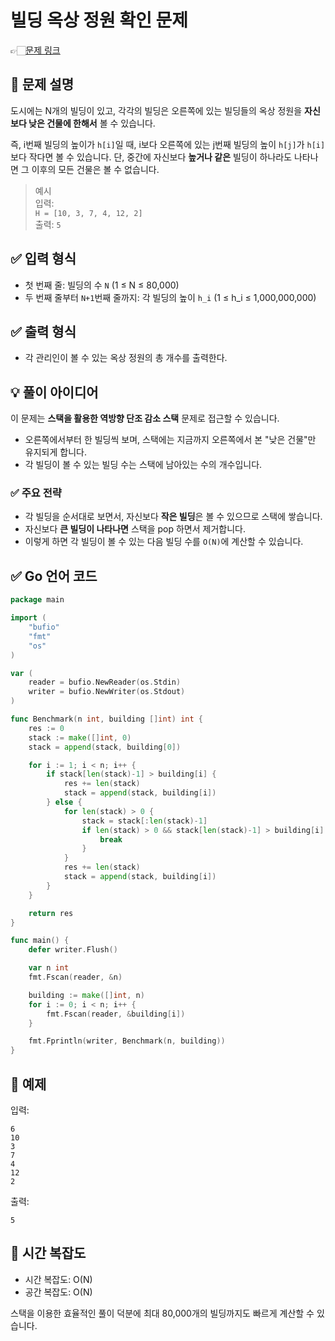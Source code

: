 # 빌딩 옥상 정원 확인 문제
👉🏻[문제 링크](https://www.acmicpc.net/problem/6198)

## 🧩 문제 설명

도시에는 N개의 빌딩이 있고, 각각의 빌딩은 오른쪽에 있는 빌딩들의 옥상 정원을 **자신보다 낮은 건물에 한해서** 볼 수 있습니다.

즉, i번째 빌딩의 높이가 `h[i]`일 때, i보다 오른쪽에 있는 j번째 빌딩의 높이 `h[j]`가 `h[i]`보다 작다면 볼 수 있습니다. 단, 중간에 자신보다 **높거나 같은** 빌딩이 하나라도 나타나면 그 이후의 모든 건물은 볼 수 없습니다.

> 예시  
> 입력:  
> `H = [10, 3, 7, 4, 12, 2]`  
> 출력: `5`

## ✅ 입력 형식

- 첫 번째 줄: 빌딩의 수 `N` (1 ≤ N ≤ 80,000)
- 두 번째 줄부터 `N+1`번째 줄까지: 각 빌딩의 높이 `h_i` (1 ≤ h_i ≤ 1,000,000,000)

## ✅ 출력 형식

- 각 관리인이 볼 수 있는 옥상 정원의 총 개수를 출력한다.

## 💡 풀이 아이디어

이 문제는 **스택을 활용한 역방향 단조 감소 스택** 문제로 접근할 수 있습니다.

- 오른쪽에서부터 한 빌딩씩 보며, 스택에는 지금까지 오른쪽에서 본 "낮은 건물"만 유지되게 합니다.
- 각 빌딩이 볼 수 있는 빌딩 수는 스택에 남아있는 수의 개수입니다.

### ✅ 주요 전략

- 각 빌딩을 순서대로 보면서, 자신보다 **작은 빌딩**은 볼 수 있으므로 스택에 쌓습니다.
- 자신보다 **큰 빌딩이 나타나면** 스택을 pop 하면서 제거합니다.
- 이렇게 하면 각 빌딩이 볼 수 있는 다음 빌딩 수를 `O(N)`에 계산할 수 있습니다.

## ✅ Go 언어 코드

```go
package main

import (
	"bufio"
	"fmt"
	"os"
)

var (
	reader = bufio.NewReader(os.Stdin)
	writer = bufio.NewWriter(os.Stdout)
)

func Benchmark(n int, building []int) int {
	res := 0
	stack := make([]int, 0)
	stack = append(stack, building[0])

	for i := 1; i < n; i++ {
		if stack[len(stack)-1] > building[i] {
			res += len(stack)
			stack = append(stack, building[i])
		} else {
			for len(stack) > 0 {
				stack = stack[:len(stack)-1]
				if len(stack) > 0 && stack[len(stack)-1] > building[i] {
					break
				}
			}
			res += len(stack)
			stack = append(stack, building[i])
		}
	}

	return res
}

func main() {
	defer writer.Flush()

	var n int
	fmt.Fscan(reader, &n)

	building := make([]int, n)
	for i := 0; i < n; i++ {
		fmt.Fscan(reader, &building[i])
	}

	fmt.Fprintln(writer, Benchmark(n, building))
}
```

## 🧪 예제

입력:
```
6
10
3
7
4
12
2
```

출력:
```
5
```

## 📌 시간 복잡도

- 시간 복잡도: O(N)
- 공간 복잡도: O(N)

스택을 이용한 효율적인 풀이 덕분에 최대 80,000개의 빌딩까지도 빠르게 계산할 수 있습니다.
